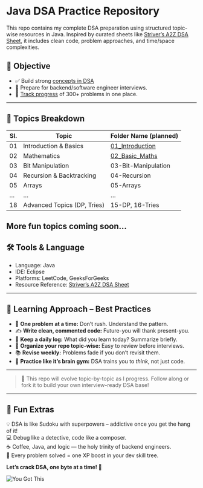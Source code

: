# Java DSA Practice Repository

This repo contains my complete DSA preparation using structured topic-wise resources in Java. Inspired by curated sheets like [Striver’s A2Z DSA Sheet](https://takeuforward.org/interview-roadmap/strivers-a2z-dsa-course-sheet-2/), it includes clean code, problem approaches, and time/space complexities.

## 🎯 Objective

- ✅ Build strong [concepts in DSA](./DSA_Concepts.md) 
- 💼 Prepare for backend/software engineer interviews.
- 📘 [Track progress](./Progress_Tracker) of 300+ problems in one place.

---

## 🧩 Topics Breakdown

| Sl. | Topic                     | Folder Name (planned)       |
|-----|---------------------------|------------------------------|
| 01  | Introduction & Basics     | [01_Introduction](./Introduction) |
| 02  | Mathematics               | [02_Basic_Maths](./Basic_Maths) |
| 03  | Bit Manipulation          | 03-Bit-Manipulation          |
| 04  | Recursion & Backtracking  | 04-Recursion                 |
| 05  | Arrays                    | 05-Arrays                    |
| …   | …                         | …                            |
| 18  | Advanced Topics (DP, Tries) | 15-DP, 16-Tries            |

More fun topics coming soon...
---

## 🛠️ Tools & Language

- Language: Java
- IDE: Eclipse
- Platforms: LeetCode, GeeksForGeeks
- Resource Reference: [Striver’s A2Z DSA Sheet](https://takeuforward.org/interview-roadmap/strivers-a2z-dsa-course-sheet-2/)

---

## 🧠 Learning Approach – Best Practices

- 📌 **One problem at a time:** Don’t rush. Understand the pattern.
- ✍️ **Write clean, commented code:** Future-you will thank present-you.
- 🧾 **Keep a daily log:** What did you learn today? Summarize briefly.
- 📂 **Organize your repo topic-wise:** Easy to review before interviews.
- 📚 **Revise weekly:** Problems fade if you don’t revisit them.
- 🧠 **Practice like it’s brain gym:** DSA trains you to *think*, not just code.

---

> 📌 This repo will evolve topic-by-topic as I progress. Follow along or fork it to build your own interview-ready DSA base!

---

## 🎉 Fun Extras

💡 DSA is like Sudoku with superpowers – addictive once you get the hang of it!  
💻 Debug like a detective, code like a composer.  
☕ Coffee, Java, and logic — the holy trinity of backend engineers.  
🧩 Every problem solved = one XP boost in your dev skill tree.  

**Let’s crack DSA, one byte at a time! 🚀**

![You Got This](https://media3.giphy.com/media/v1.Y2lkPTc5MGI3NjExaGlnbHNwOTVyN2t5MDd3ZnQ5aHRxZDducTN6em5sMXBzMDVkNjAwciZlcD12MV9pbnRlcm5hbF9naWZfYnlfaWQmY3Q9Zw/12vJgj7zMN3jPy/giphy.gif)

